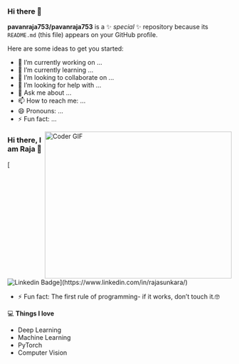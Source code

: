### Hi there 👋


**pavanraja753/pavanraja753** is a ✨ _special_ ✨ repository because its `README.md` (this file) appears on your GitHub profile.

Here are some ideas to get you started:

- 🔭 I’m currently working on ...
- 🌱 I’m currently learning ...
- 👯 I’m looking to collaborate on ...
- 🤔 I’m looking for help with ...
- 💬 Ask me about ...
- 📫 How to reach me: ...
- 😄 Pronouns: ...
- ⚡ Fun fact: ...


<img align="right" src="https://github.com/rajaprerak/rajaprerak/blob/master/developer.gif" alt="Coder GIF" width="420" height="330">



### Hi there, I am Raja 👋
[![Linkedin Badge](https://img.shields.io/badge/-rajaprerak-blue?style=flat-square&logo=Linkedin&logoColor=white&link=[https://www.linkedin.com/in/raja/](https://www.linkedin.com/in/rajasunkara/))](https://www.linkedin.com/in/rajasunkara/)
<!-- [![Gmail Badge](https://img.shields.io/badge/-rajaprerak@gmail.com-c14438?style=flat-square&logo=Gmail&logoColor=white&link=mailto:rajaprerak@gmail.com)](mailto:rajaprerak@gmail.com)  -->
<!-- 
- 🎯 Portfolio website: [Portfolio](https://rajaprerak.github.io/) -->
- ⚡ Fun fact: The first rule of programming- if it works, don’t touch it.🤓

💻 **Things I love**
- Deep Learning
- Machine Learning
- PyTorch
- Computer Vision



